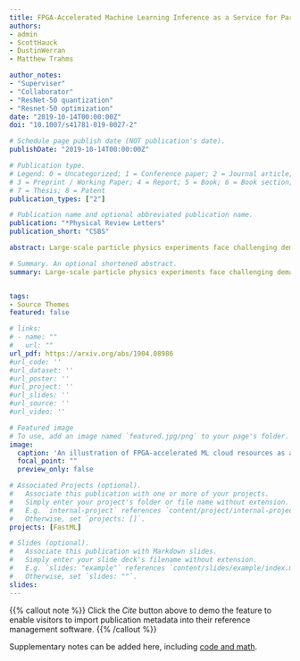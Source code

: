 ```yaml
---
title: FPGA-Accelerated Machine Learning Inference as a Service for Particle Physics Computing
authors:
- admin
- ScottHauck
- DustinWerran
- Matthew Trahms

author_notes:
- "Superviser"
- "Collaborator"
- "ResNet-50 quantization"
- "Resnet-50 optimization"
date: "2019-10-14T00:00:00Z"
doi: "10.1007/s41781-019-0027-2"

# Schedule page publish date (NOT publication's date).
publishDate: "2019-10-14T00:00:00Z"

# Publication type.
# Legend: 0 = Uncategorized; 1 = Conference paper; 2 = Journal article;
# 3 = Preprint / Working Paper; 4 = Report; 5 = Book; 6 = Book section;
# 7 = Thesis; 8 = Patent
publication_types: ["2"]

# Publication name and optional abbreviated publication name.
publication: "*Physical Review Letters"
publication_short: "CSBS"

abstract: Large-scale particle physics experiments face challenging demands for high-throughput computing resources both now and in the future. New heterogeneous computing paradigms on dedicated hardware with increased parallelization, such as Field Programmable Gate Arrays (FPGAs), offer exciting solutions with large potential gains. The growing applications of machine learning algorithms in particle physics for simulation, reconstruction, and analysis are naturally deployed on such platforms. We demonstrate that the acceleration of machine learning inference as a web service represents a heterogeneous computing solution for particle physics experiments that potentially requires minimal modification to the current computing model. As examples, we retrain the ResNet-50 convolutional neural network to demonstrate state-of-the-art performance for top quark jet tagging at the LHC and apply a ResNet-50 model with transfer learning for neutrino event classification. Using Project Brainwave by Microsoft to accelerate the ResNet-50 image classification model, we achieve average inference times of 60 (10) ms with our experimental physics software framework using Brainwave as a cloud (edge or on-premises) service, representing an improvement by a factor of approximately 30 (175) in model inference latency over traditional CPU inference in current experimental hardware. A single FPGA service accessed by many CPUs achieves a throughput of 600–700 inferences per second using an image batch of one, comparable to large batch-size GPU throughput and significantly better than small batch-size GPU throughput. Deployed as an edge or cloud service for the particle physics computing model, coprocessor accelerators can have a higher duty cycle and are potentially much more cost-effective.

# Summary. An optional shortened abstract.
summary: Large-scale particle physics experiments face challenging demands for high-throughput computing resources both now and in the future. New heterogeneous computing paradigms on dedicated hardware with increased parallelization, such as Field Programmable Gate Arrays (FPGAs), offer exciting solutions with large potential gains. Using Project Brainwave by Microsoft to accelerate the ResNet-50 image classification model. 


tags:
- Source Themes
featured: false

# links:
# - name: ""
#   url: ""
url_pdf: https://arxiv.org/abs/1904.08986 
#url_code: ''
#url_dataset: ''
#url_poster: ''
#url_project: ''
#url_slides: ''
#url_source: ''
#url_video: ''

# Featured image
# To use, add an image named `featured.jpg/png` to your page's folder. 
image:
  caption: 'An illustration of FPGA-accelerated ML cloud resources as a service (left). Throughput of the FPGA service as the number of ResNet-50 inferences per second for different numbers of simultaneous processes on the Brainwave system (right).'
  focal_point: ""
  preview_only: false

# Associated Projects (optional).
#   Associate this publication with one or more of your projects.
#   Simply enter your project's folder or file name without extension.
#   E.g. `internal-project` references `content/project/internal-project/index.md`.
#   Otherwise, set `projects: []`.
projects: [FastML]

# Slides (optional).
#   Associate this publication with Markdown slides.
#   Simply enter your slide deck's filename without extension.
#   E.g. `slides: "example"` references `content/slides/example/index.md`.
#   Otherwise, set `slides: ""`.
slides:
---
```


{{% callout note %}}
Click the *Cite* button above to demo the feature to enable visitors to import publication metadata into their reference management software.
{{% /callout %}}

Supplementary notes can be added here, including [code and math](https://sourcethemes.com/academic/docs/writing-markdown-latex/).
